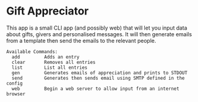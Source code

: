 # Gift Appreciator

This app is a small CLI app (and possibly web) that will let you input data about gifts, givers and personalised messages. It will then generate emails from a template then send the emails to the relevant people.
```
Available Commands:
  add         Adds an entry
  clear       Removes all entries
  list        List all entries
  gen         Generates emails of appreciation and prints to STDOUT
  send        Generates then sends email using SMTP defined in the config
  web         Begin a web server to allow input from an internet browser
```
